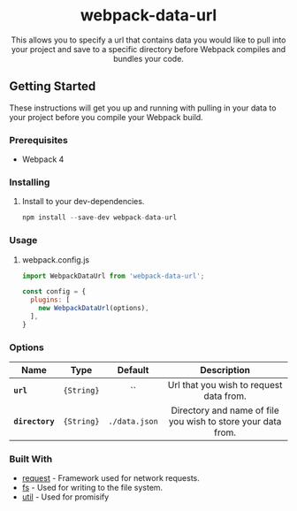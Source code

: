 <h1 align="center">webpack-data-url</h1>

<div align="center">
  This allows you to specify a url that contains data you would like to pull into your project and save to a specific directory before Webpack compiles and bundles your code.
</div>

## Getting Started
These instructions will get you up and running with pulling in your data to your project before you compile your Webpack build.

### **Prerequisites**
- Webpack 4

### **Installing**
1. Install to your dev-dependencies.
    ```javascript
    npm install --save-dev webpack-data-url
    ```

### **Usage**
1. webpack.config.js
    ```javascript
    import WebpackDataUrl from 'webpack-data-url';

    const config = {
      plugins: [
        new WebpackDataUrl(options),
      ],
    }
    ```

### **Options**
|Name|Type|Default|Description|
|--|:--:|:--:|:--:|
|**`url`**| `{String}`| ``|Url that you wish to request data from.|
|**`directory`**| `{String}`|`./data.json`|Directory and name of file you wish to store your data from.|

### **Built With**
- [request](https://github.com/request/request-promise) - Framework used for network requests.
- [fs](https://nodejs.org/api/fs.html) - Used for writing to the file system.
- [util](https://nodejs.org/api/util.html) - Used for promisify
